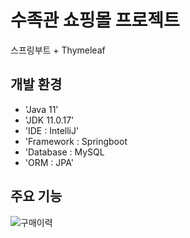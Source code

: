 # 수족관 쇼핑몰 프로젝트
스프링부트 + Thymeleaf

## 개발 환경
- 'Java 11'
- 'JDK 11.0.17'
- 'IDE : IntelliJ'
- 'Framework : Springboot
- 'Database : MySQL
- 'ORM : JPA'

## 주요 기능
![구매이력](https://user-images.githubusercontent.com/116548183/210966336-3e83071b-de04-4f6c-be71-02857c880ee9.PNG)
